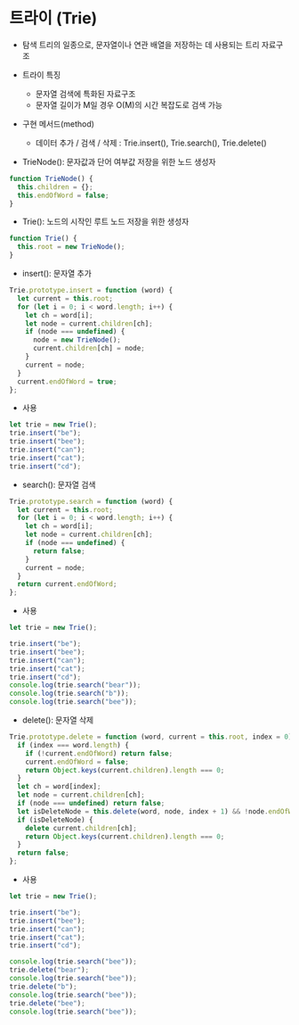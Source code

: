 # 트라이 (Trie)

- 탐색 트리의 일종으로, 문자열이나 연관 배열을 저장하는 데 사용되는 트리 자료구조
- 트라이 특징
    - 문자열 검색에 특화된 자료구조
    - 문자열 길이가 M일 경우 O(M)의 시간 복잡도로 검색 가능
- 구현 메서드(method)
    - 데이터 추가 / 검색 / 삭제 : Trie.insert(), Trie.search(), Trie.delete()
    
- TrieNode(): 문자값과 단어 여부값 저장을 위한 노드 생성자

```jsx
function TrieNode() {
  this.children = {};
  this.endOfWord = false;
}
```

- Trie(): 노드의 시작인 루트 노드 저장을 위한 생성자

```jsx
function Trie() {
  this.root = new TrieNode();
}
```

- insert(): 문자열 추가

```jsx
Trie.prototype.insert = function (word) {
  let current = this.root;
  for (let i = 0; i < word.length; i++) {
    let ch = word[i];
    let node = current.children[ch];
    if (node === undefined) {
      node = new TrieNode();
      current.children[ch] = node;
    }
    current = node;
  }
  current.endOfWord = true;
};
```

- 사용

```jsx
let trie = new Trie();
trie.insert("be");
trie.insert("bee");
trie.insert("can");
trie.insert("cat");
trie.insert("cd");
```

- search(): 문자열 검색

```jsx
Trie.prototype.search = function (word) {
  let current = this.root;
  for (let i = 0; i < word.length; i++) {
    let ch = word[i];
    let node = current.children[ch];
    if (node === undefined) {
      return false;
    }
    current = node;
  }
  return current.endOfWord;
};
```

- 사용

```jsx
let trie = new Trie();

trie.insert("be");
trie.insert("bee");
trie.insert("can");
trie.insert("cat");
trie.insert("cd");
console.log(trie.search("bear"));
console.log(trie.search("b"));
console.log(trie.search("bee"));
```

- delete(): 문자열 삭제

```jsx
Trie.prototype.delete = function (word, current = this.root, index = 0) {
  if (index === word.length) {
    if (!current.endOfWord) return false;
    current.endOfWord = false;
    return Object.keys(current.children).length === 0;
  }
  let ch = word[index];
  let node = current.children[ch];
  if (node === undefined) return false;
  let isDeleteNode = this.delete(word, node, index + 1) && !node.endOfWord;
  if (isDeleteNode) {
    delete current.children[ch];
    return Object.keys(current.children).length === 0;
  }
  return false;
};
```

- 사용

```jsx
let trie = new Trie();

trie.insert("be");
trie.insert("bee");
trie.insert("can");
trie.insert("cat");
trie.insert("cd");

console.log(trie.search("bee"));
trie.delete("bear");
console.log(trie.search("bee"));
trie.delete("b");
console.log(trie.search("bee"));
trie.delete("bee");
console.log(trie.search("bee"));
```
